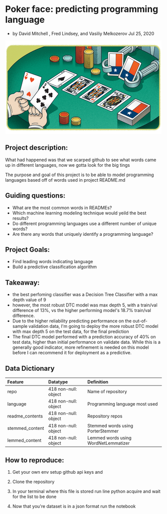 # Poker face: predicting programming language

- by David Mitchell , Fred Lindsey, and Vasiliy Melkozerov Jul 25, 2020

<img src="poker_nlp_banner.jpg" width="100%" height="300-">


## Project description:

What had happened was that we scarped github to see what words came up in different languages, now we gotta look for the big tings

The purpose and goal of this project is to be able to model programming languages based off of words used in project README.md

## Guiding questions:
- What are the most common words in READMEs?
- Which machine learning modeling technique would yeild the best results?
- Do different programming languages use a different number of unique words?
- Are there any words that uniquely identify a programming language?

## Project Goals:
- Find leading words indicating language
- Build a predictive classification algorithm 

## Takeaway:
- the best perfoming classifier was a Decision Tree Classifier with a max depth value of 9
- however, the most robust DTC model was max depth 5, with a train/val difference of 13%, vs the higher performing model's 18.7% train/val difference.
- Due to the higher reliability predicting performance on the out-of-sample validation data, I'm going to deploy the more robust DTC model with max depth 5 on the test data, for the final prediction
- The final DTC model performed with a prediction accuracy of 40% on test data, higher than initial performance on validate data. While this is a generally good indicator, more refinement is needed on this model before I can recommend it for deployment as a predictive.


## Data Dictionary

|Feature|Datatype|Definition|
|:-------|:--------|:----------|
| repo | 418 non-null: object | Name of repository |
| language | 418 non-null: object | Programming language most used |
| readme_contents | 418 non-null: object | Repository repos |
| stemmed_content | 418 non-null: object | Stemmed words using PorterStemmer|
| lemmed_content | 418 non-null: object | Lemmed words using WordNetLemmatizer |


## How to reproduce:
1. Get your own env setup github api keys and 

2. Clone the repository

3. In your terminal where this file is stored run line python acquire and wait for the list to be done

4. Now that you're dataset is in a json format run the notebook
